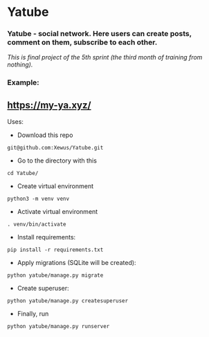 # Yatube

### Yatube - social network. Here users can create posts, comment on them, subscribe to each other.

*This is final project of the 5th sprint (the third month of training from nothing).*

### Example:
##  https://my-ya.xyz/

Uses:
- Download this repo
```
git@github.com:Xewus/Yatube.git
```
- Go to the directory with this
```
cd Yatube/
```
- Create virtual environment
```
python3 -m venv venv
```
- Activate virtual environment
```
. venv/bin/activate
```
- Install requirements:
```
pip install -r requirements.txt
```
- Apply migrations (SQLite will be created):
```
python yatube/manage.py migrate
```
- Create superuser:
```
python yatube/manage.py createsuperuser
```
- Finally, run
```
python yatube/manage.py runserver
```

